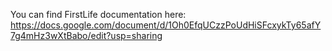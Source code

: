 You can find FirstLife documentation here: https://docs.google.com/document/d/1Oh0EfqUCzzPoUdHiSFcxykTy65afY7g4mHz3wXtBabo/edit?usp=sharing
